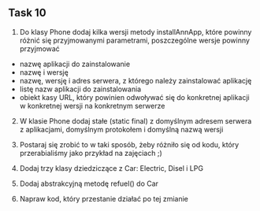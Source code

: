 ## Task 10

1. Do klasy Phone dodaj kilka wersji metody installAnnApp, które powinny różnić się przyjmowanymi parametrami, poszczególne wersje powinny przyjmować

- nazwę aplikacji do zainstalowanie
- nazwę i wersję
- nazwę, wersję i adres serwera, z którego należy zainstalować aplikację
- listę nazw aplikacji do zainstalowania
- obiekt kasy URL, który powinien odwoływać się do konkretnej aplikacji w konkretnej wersji na konkretnym serwerze

2. W klasie Phone dodaj stałe (static final) z domyślnym adresem serwera z aplikacjami, domyślnym protokołem i domyślną nazwą wersji

3. Postaraj się zrobić to w taki sposób, żeby różniło się od kodu, który przerabialiśmy jako przykład na zajęciach ;)

4. Dodaj trzy klasy dziedziczące z Car: Electric, Disel i LPG

5. Dodaj abstrakcyjną metodę refuel() do Car

6. Napraw kod, który przestanie działać po tej zmianie
